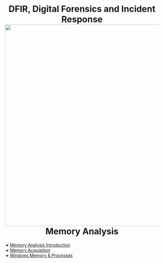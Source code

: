
<h1 align="center">DFIR, Digital Forensics and Incident Response<br><img width="660px" src="https://github.com/user-attachments/assets/3c611801-4d91-40e8-b35b-a2395cf04ada"><br>Memory Analysis</h1>

➜ [Memory Analysis Introduction](https://github.com/RosanaFSS/DFIR-Windows-Memory-Analysis/blob/main/1%20.%20Memory%20Analysis%20Introduction.md)<br>
➜ [Memory Acquisition](https://github.com/RosanaFSS/DFIR-Windows-Memory-Analysis/blob/main/2%20.%20Memory%20Acquisition.md)<br>
➜ [Windows Memory & Processes](https://github.com/RosanaFSS/DFIR-Windows-Memory-Analysis/blob/main/3%20.%20Windows%20Memory%20&%20Processes.md)
